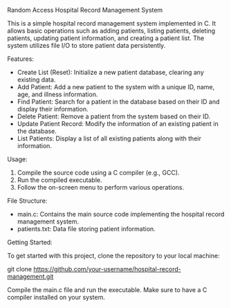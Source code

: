 Random Access Hospital Record Management System

This is a simple hospital record management system implemented in C. It allows basic operations such as adding patients, listing patients, deleting patients, updating patient information, and creating a patient list. The system utilizes file I/O to store patient data persistently.

Features:

- Create List (Reset): Initialize a new patient database, clearing any existing data.
- Add Patient: Add a new patient to the system with a unique ID, name, age, and illness information.
- Find Patient: Search for a patient in the database based on their ID and display their information.
- Delete Patient: Remove a patient from the system based on their ID.
- Update Patient Record: Modify the information of an existing patient in the database.
- List Patients: Display a list of all existing patients along with their information.

Usage:

1. Compile the source code using a C compiler (e.g., GCC).
2. Run the compiled executable.
3. Follow the on-screen menu to perform various operations.

File Structure:

- main.c: Contains the main source code implementing the hospital record management system.
- patients.txt: Data file storing patient information.

Getting Started:

To get started with this project, clone the repository to your local machine:

git clone https://github.com/your-username/hospital-record-management.git

Compile the main.c file and run the executable. Make sure to have a C compiler installed on your system.
